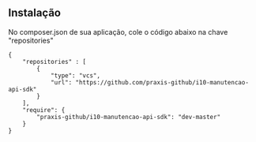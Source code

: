 ## Instalação

No composer.json de sua aplicação, cole o código abaixo na chave "repositories"

```
{
    "repositories" : [
        {
            "type": "vcs",
            "url": "https://github.com/praxis-github/i10-manutencao-api-sdk"
        }
    ],
    "require": {
        "praxis-github/i10-manutencao-api-sdk": "dev-master"        
    }
}

```